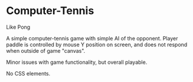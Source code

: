 # Computer-Tennis

Like Pong


A simple computer-tennis game with simple AI of the opponent. Player paddle is controlled by mouse Y position on screen, and does not respond when outside of game "canvas".

Minor issues with game functionality, but overall playable.

No CSS elements.